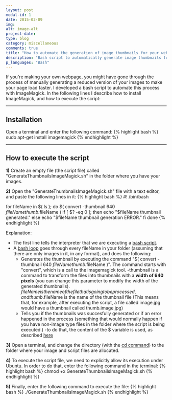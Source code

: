 ```yaml
---
layout: post
modal-id: 1
date: 2015-02-09
img: 
alt: image-alt
project-date:
type: blog
category: miscellaneous
comments: true
title: "How to automate the generation of image thumbnails for your webpage under Ubuntu"
description: "Bash script to automatically generate image thumbnails for your webpage using imagemagick"
p_languages: "Bash"
---
```


If you're making your own webpage, you might have gone through the process of manually generating a reduced version of your images to
make your page load faster. I developed a bash script to automate this process with ImageMagick. In the following lines I describe
how to install ImageMagick, and how to execute the script:

<hr>
<h2> Installation </h2>
Open a terminal and enter the following command:
{% highlight bash %}
sudo apt-get install imagemagick
{% endhighlight %}

<hr>
<h2> How to execute the script </h2>

<b>1)</b> Create an empty file (the script file) called "GenerateThumbnailsImageMagick.sh" in the folder where you have your images.

<b>2)</b> Open the "GenerateThumbnailsImageMagick.sh" file with a text editor, and paste the following lines in it:
{% highlight bash %}
#! /bin/bash

for fileName in $( ls ); do
	$( convert -thumbnail 640 $fileName thumb.$fileName )
	if [ $? -eq 0 ]; then
		echo "$fileName thumbnail generated."
	else
		echo "$fileName thumbnail generation ERROR."
	fi
done
{% endhighlight %}

Explanation: 

* The first line tells the interpreter that we are executing a <a href="http://www.linux.com/learn/tutorials/284789-writing-a-simple-bash-script-">bash script</a>.
* A <a href="http://tldp.org/HOWTO/Bash-Prog-Intro-HOWTO-7.html">bash loop</a> goes through every fileName in your folder (assuming that 
there are only images in it, in any format), and does the following:
	* Generates the thumbnail by executing the command "$( convert -thumbnail 640 $fileName thumb.$fileName )". The command starts with "convert",
	which is a call to the imagemagick tool. -thumbnail is a command to transform the files into thumbnails with a <b>width of 640 pixels</b> 
	(you can change this parameter to modify the width of the generated thumbnails). $fileName is the name of the file that is going to be processed,
	 and thumb.$fileName is the name of the thumbnail file (This means that, for example, after executing the script, a file called image.jpg would 
	 have a thumbnail called thumb.image.jpg)
	* Tells you if the thumbnails was succesfully generated or if an error happened in the process (something that would normally happen if you have 
	non-image type files in the folder where the script is being executed.) -to do that, the content of the $ variable is used, as described
	<a href="http://askubuntu.com/questions/29370/how-to-check-if-a-command-succeeded">here</a>

<b>3)</b> Open a terminal, and change the directory (with the <a href="http://www.linfo.org/cd.html">cd command</a>) to the folder where 
your image and script files are allocated.


<b>4)</b> To execute the script file, we need to explicitly allow its execution under Ubuntu. In order to do that, enter the following command
in the terminal:
{% highlight bash %}
chmod +x GenerateThumbnailsImageMagick.sh
{% endhighlight %}


<b>5)</b> Finally, enter the following command to execute the file:
{% highlight bash %}
./GenerateThumbnailsImageMagick.sh
{% endhighlight %}



